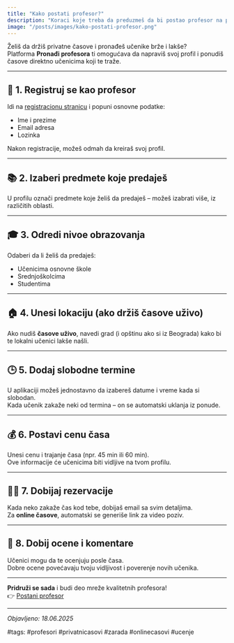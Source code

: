 ```yaml
---
title: "Kako postati profesor?"
description: "Koraci koje treba da preduzmeš da bi postao profesor na platformi Pronađi profesora."
image: "/posts/images/kako-postati-profesor.png"
---
```


Želiš da držiš privatne časove i pronađeš učenike brže i lakše?  
Platforma **Pronađi profesora** ti omogućava da napraviš svoj profil i ponudiš časove direktno učenicima koji te traže.

---

## 📝 1. Registruj se kao profesor

Idi na [registracionu stranicu](https://www.pronadjiprofesora.com/register) i popuni osnovne podatke:  
- Ime i prezime  
- Email adresa  
- Lozinka  

Nakon registracije, možeš odmah da kreiraš svoj profil.

---

## 📚 2. Izaberi predmete koje predaješ

U profilu označi predmete koje želiš da predaješ – možeš izabrati više, iz različitih oblasti.

---

## 🎓 3. Odredi nivoe obrazovanja

Odaberi da li želiš da predaješ:
- Učenicima osnovne škole
- Srednjoškolcima
- Studentima

---

## 🏠 4. Unesi lokaciju (ako držiš časove uživo)

Ako nudiš **časove uživo**, navedi grad (i opštinu ako si iz Beograda) kako bi te lokalni učenici lakše našli.

---

## 🕒 5. Dodaj slobodne termine

U aplikaciji možeš jednostavno da izabereš datume i vreme kada si slobodan.  
Kada učenik zakaže neki od termina – on se automatski uklanja iz ponude.

---

## 💰 6. Postavi cenu časa

Unesi cenu i trajanje časa (npr. 45 min ili 60 min).  
Ove informacije će učenicima biti vidljive na tvom profilu.

---

## 🧑‍💻 7. Dobijaj rezervacije

Kada neko zakaže čas kod tebe, dobijaš email sa svim detaljima.  
Za **online časove**, automatski se generiše link za video poziv.

---

## 🌟 8. Dobij ocene i komentare

Učenici mogu da te ocenjuju posle časa.  
Dobre ocene povećavaju tvoju vidljivost i poverenje novih učenika.

---

**Pridruži se sada** i budi deo mreže kvalitetnih profesora!  
👉 [Postani profesor](https://www.pronadjiprofesora.com/register)

---

*Objavljeno: 18.06.2025*

#tags: #profesori #privatnicasovi #zarada #onlinecasovi #ucenje
